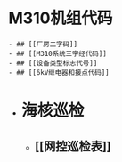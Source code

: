 # M310机组代码
	- ## [[厂房二字码]]
	- ## [[M310系统三字经代码]]
	- ## [[设备类型标志代号]]
	- ## [[6kV继电器和接点代码]]
- # 海核巡检
	- ## [[网控巡检表]]